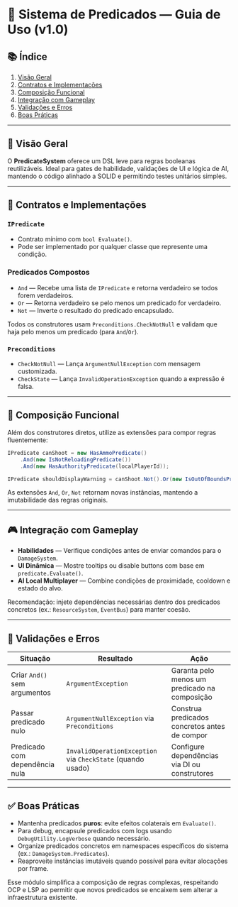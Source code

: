 # 🧠 Sistema de Predicados — Guia de Uso (v1.0)

## 📚 Índice
1. [Visão Geral](#visão-geral)
2. [Contratos e Implementações](#contratos-e-implementações)
3. [Composição Funcional](#composição-funcional)
4. [Integração com Gameplay](#integração-com-gameplay)
5. [Validações e Erros](#validações-e-erros)
6. [Boas Práticas](#boas-práticas)

---

## 🎯 Visão Geral

O **PredicateSystem** oferece um DSL leve para regras booleanas reutilizáveis. Ideal para gates de habilidade, validações de UI e lógica de AI, mantendo o código alinhado a SOLID e permitindo testes unitários simples.

---

## 📄 Contratos e Implementações

### `IPredicate`
* Contrato mínimo com `bool Evaluate()`.
* Pode ser implementado por qualquer classe que represente uma condição.

### Predicados Compostos
* `And` — Recebe uma lista de `IPredicate` e retorna verdadeiro se todos forem verdadeiros.
* `Or` — Retorna verdadeiro se pelo menos um predicado for verdadeiro.
* `Not` — Inverte o resultado do predicado encapsulado.

Todos os construtores usam `Preconditions.CheckNotNull` e validam que haja pelo menos um predicado (para `And`/`Or`).

### `Preconditions`
* `CheckNotNull` — Lança `ArgumentNullException` com mensagem customizada.
* `CheckState` — Lança `InvalidOperationException` quando a expressão é falsa.

---

## 🧩 Composição Funcional

Além dos construtores diretos, utilize as extensões para compor regras fluentemente:

```csharp
IPredicate canShoot = new HasAmmoPredicate()
    .And(new IsNotReloadingPredicate())
    .And(new HasAuthorityPredicate(localPlayerId));

IPredicate shouldDisplayWarning = canShoot.Not().Or(new IsOutOfBoundsPredicate());
```

As extensões `And`, `Or`, `Not` retornam novas instâncias, mantendo a imutabilidade das regras originais.

---

## 🎮 Integração com Gameplay

* **Habilidades** — Verifique condições antes de enviar comandos para o `DamageSystem`.
* **UI Dinâmica** — Mostre tooltips ou disable buttons com base em `predicate.Evaluate()`.
* **AI Local Multiplayer** — Combine condições de proximidade, cooldown e estado do alvo.

Recomendação: injete dependências necessárias dentro dos predicados concretos (ex.: `ResourceSystem`, `EventBus`) para manter coesão.

---

## 🧪 Validações e Erros

| Situação | Resultado | Ação |
| --- | --- | --- |
| Criar `And()` sem argumentos | `ArgumentException` | Garanta pelo menos um predicado na composição |
| Passar predicado nulo | `ArgumentNullException` via `Preconditions` | Construa predicados concretos antes de compor |
| Predicado com dependência nula | `InvalidOperationException` via `CheckState` (quando usado) | Configure dependências via DI ou construtores |

---

## ✅ Boas Práticas

* Mantenha predicados **puros**: evite efeitos colaterais em `Evaluate()`.
* Para debug, encapsule predicados com logs usando `DebugUtility.LogVerbose` quando necessário.
* Organize predicados concretos em namespaces específicos do sistema (ex.: `DamageSystem.Predicates`).
* Reaproveite instâncias imutáveis quando possível para evitar alocações por frame.

Esse módulo simplifica a composição de regras complexas, respeitando OCP e LSP ao permitir que novos predicados se encaixem sem alterar a infraestrutura existente.
